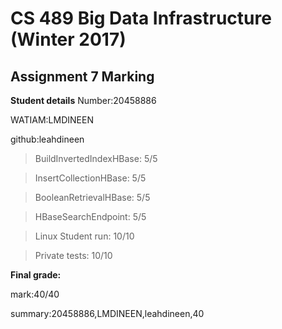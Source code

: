 # CS 489 Big Data Infrastructure (Winter 2017)
## Assignment 7 Marking
**Student details**
Number:20458886

WATIAM:LMDINEEN

github:leahdineen

>BuildInvertedIndexHBase: 5/5

>InsertCollectionHBase: 5/5

>BooleanRetrievalHBase: 5/5

>HBaseSearchEndpoint: 5/5

>Linux Student run: 10/10

>Private tests: 10/10



**Final grade:**

mark:40/40

summary:20458886,LMDINEEN,leahdineen,40

